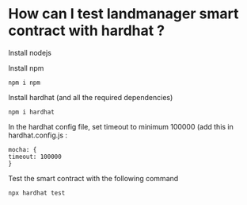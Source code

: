 # How can I test landmanager smart contract with hardhat ?

Install nodejs


Install npm

```npm i npm```


Install hardhat (and all the required dependencies)

```npm i hardhat```



In the hardhat config file, set timeout to minimum 100000 (add this in hardhat.config.js :

 ```
 mocha: {
 timeout: 100000
 }
 ```


 Test the smart contract with the following command 
 
 ```npx hardhat test ```
